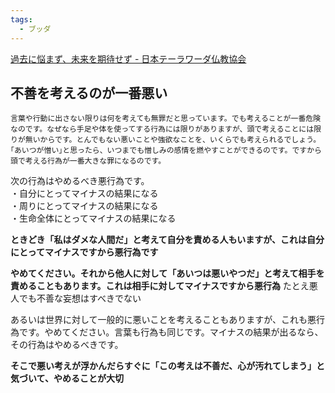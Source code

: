 ```yaml
---
tags:
  - ブッダ
---
```

[過去に悩まず、未来を期待せず - 日本テーラワーダ仏教協会](https://j-theravada.com/dhamma/kougi/kougi-125/)

## 不善を考えるのが一番悪い

```
言葉や行動に出さない限りは何を考えても無罪だと思っています。でも考えることが一番危険なのです。なぜなら手足や体を使ってする行為には限りがありますが、頭で考えることには限りが無いからです。とんでもない悪いことや強欲なことを、いくらでも考えられるでしょう。｢あいつが憎い｣と思ったら、いつまでも憎しみの感情を燃やすことができるのです。ですから頭で考える行為が一番大きな罪になるのです。
```

次の行為はやめるべき悪行為です。  
・自分にとってマイナスの結果になる  
・周りにとってマイナスの結果になる  
・生命全体にとってマイナスの結果になる

**ときどき「私はダメな人間だ」と考えて自分を責める人もいますが、これは自分にとってマイナスですから悪行為です**

**やめてください。それから他人に対して「あいつは悪いやつだ」と考えて相手を責めることもあります。これは相手に対してマイナスですから悪行為**
たとえ悪人でも不善な妄想はすべきでない

あるいは世界に対して一般的に悪いことを考えることもありますが、これも悪行為です。やめてください。言葉も行為も同じです。マイナスの結果が出るなら、その行為はやめるべきです。


**そこで悪い考えが浮かんだらすぐに「この考えは不善だ、心が汚れてしまう」と気づいて、やめることが大切**


